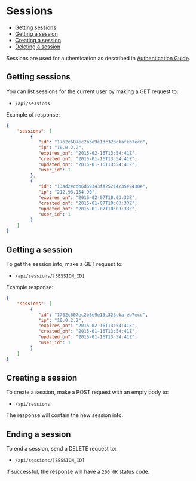 # Sessions

* [Getting sessions](#list)
* [Getting a session](#get)
* [Creating a session](#create)
* [Deleting a session](#delete)

Sessions are used for authentication as described in [Authentication Guide](authentication.md#sessions). 

<a name="list"></a>
## Getting sessions

You can list sessions for the current user by making a GET request to:

* `/api/sessions` 
 
Example of response:

```json
{
    "sessions": [       
         {
            "id": "1762c607ec2b3e9e13c323cbafeb7ecd",
            "ip": "10.0.2.2",
            "expires_on": "2015-02-16T13:54:41Z",
            "created_on": "2015-01-16T13:54:41Z",
            "updated_on": "2015-01-16T13:54:41Z",
            "user_id": 1
         },
         {
            "id": "13ad2ecdb6d59343fa25214c35e9430e",
            "ip": "212.93.154.90",
            "expires_on": "2015-02-07T10:03:33Z",
            "created_on": "2015-01-07T10:03:33Z",
            "updated_on": "2015-01-07T10:03:33Z",
            "user_id": 1
         }
    ]
}     
```

<a name="get"></a>
## Getting a session

To get the session info, make a GET request to:

* `/api/sessions/[SESSION_ID]`

Example response:

```json
{
    "sessions": [       
         {
            "id": "1762c607ec2b3e9e13c323cbafeb7ecd",
            "ip": "10.0.2.2",
            "expires_on": "2015-02-16T13:54:41Z",
            "created_on": "2015-01-16T13:54:41Z",
            "updated_on": "2015-01-16T13:54:41Z",
            "user_id": 1
         }
    ]
}     
```

<a name="create"></a>
## Creating a session

To create a session, make a POST request with an empty body to:

* `/api/sessions`

The response will contain the new session info.

<a name="delete"></a>
## Ending a session

To end a session, send a DELETE request to:

* `/api/sessions/[SESSION_ID]`

If successful, the response will have a `200 OK` status code.